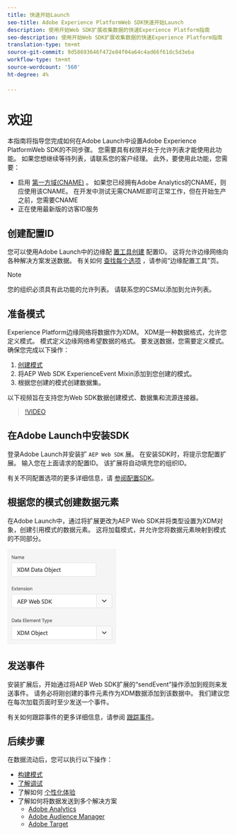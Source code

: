 ```yaml
---
title: 快速开始Launch
seo-title: Adobe Experience PlatformWeb SDK快速开始Launch
description: 使用开始Web SDK扩展收集数据的快速Experience Platform指南
seo-description: 使用开始Web SDK扩展收集数据的快速Experience Platform指南
translation-type: tm+mt
source-git-commit: 9d58693646f472e84f04a64c4ad66f61dc5d3eba
workflow-type: tm+mt
source-wordcount: '560'
ht-degree: 4%

---
```



# 欢迎

本指南将指导您完成如何在Adobe Launch中设置Adobe Experience PlatformWeb SDK的不同步骤。 您需要具有权限并处于允许列表才能使用此功能。 如果您想继续等待列表，请联系您的客户经理。 此外，要使用此功能，您需要：

- 启用 [第一方域(CNAME)](https://docs.adobe.com/content/help/zh-Hans/core-services/interface/ec-cookies/cookies-first-party.html) 。 如果您已经拥有Adobe Analytics的CNAME，则应使用该CNAME。 在开发中测试无需CNAME即可正常工作，但在开始生产之前，您需要CNAME
- 正在使用最新版的访客ID服务

## 创建配置ID

您可以使用Adobe Launch中的边缘配 [置工具创建](../fundamentals/edge-configuration.md) 配置ID。 这将允许边缘网络向各种解决方案发送数据。 有关如何 [查找每个选项](../fundamentals/edge-configuration.md) ，请参阅“边缘配置工具”页。

>[!NOTE]
>
>您的组织必须具有此功能的允许列表。 请联系您的CSM以添加到允许列表。

## 准备模式

Experience Platform边缘网络将数据作为XDM。 XDM是一种数据格式，允许您定义模式。 模式定义边缘网络希望数据的格式。 要发送数据，您需要定义模式。 确保您完成以下操作：

1. [创建模式](../../xdm/tutorials/create-schema-ui.md)
2. 将AEP Web SDK ExperienceEvent Mixin添加到您创建的模式。
3. 根据您创建的模式创建数据集。

以下视频旨在支持您为Web SDK数据创建模式、数据集和流源连接器。

>[!VIDEO](https://video.tv.adobe.com/v/35395?quality=12&learn=on)

## 在Adobe Launch中安装SDK

登录Adobe Launch并安装扩 `AEP Web SDK` 展。 在安装SDK时，将提示您配置扩展。 输入您在上面请求的配置ID。 该扩展将自动填充您的组织ID。

有关不同配置选项的更多详细信息，请 [参阅配置SDK](../fundamentals/configuring-the-sdk.md)。

## 根据您的模式创建数据元素

在Adobe Launch中，通过将扩展更改为AEP Web SDK并将类型设置为XDM对象，创建引用模式的数据元素。 这将加载模式，并允许您将数据元素映射到模式的不同部分。

![启动项中的日期元素](../../assets/edge_data_element.png)

## 发送事件

安装扩展后，开始通过将AEP Web SDK扩展的“sendEvent”操作添加到规则来发送事件。 请务必将刚创建的事件元素作为XDM数据添加到该数据中。 我们建议您在每次加载页面时至少发送一个事件。

有关如何跟踪事件的更多详细信息，请参阅 [跟踪事件](../fundamentals/tracking-events.md)。

## 后续步骤

在数据流动后，您可以执行以下操作：

- [构建模式](https://docs.adobe.com/content/help/zh-Hans/experience-platform/xdm/schema/composition.html)
- [了解调试](../fundamentals/debugging.md)
- 了解如何 [个性化体验](../fundamentals/rendering-personalization-content.md)
- 了解如何将数据发送到多个解决方案
   - [Adobe Analytics](../solution-specific/analytics/analytics-overview.md)
   - [Adobe Audience Manager](../solution-specific/audience-manager/audience-manager-overview.md)
   - [Adobe Target](../solution-specific/target/target-overview.md)

